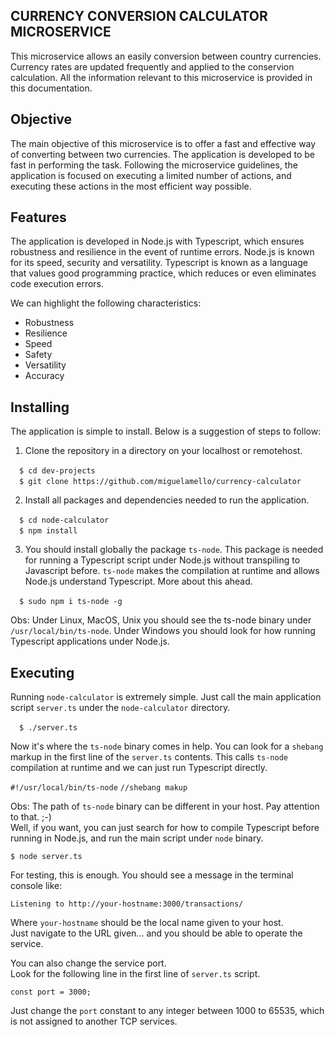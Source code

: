 ## CURRENCY CONVERSION CALCULATOR MICROSERVICE

This microservice allows an easily conversion between country currencies. Currency rates are updated frequently and applied to the conservion calculation. All the information relevant to 
this microservice is provided in this documentation. 

## Objective

The main objective of this microservice is to offer a fast and effective way of converting between two currencies. The application is developed to be fast in performing the task. Following the microservice guidelines, the application is focused on executing a limited number of actions, and executing these actions in the most efficient way possible.

## Features

The application is developed in Node.js with Typescript, which ensures robustness and resilience in the event of runtime errors. Node.js is known for its speed, security and versatility. Typescript is known as a language that values good programming practice, which reduces or even eliminates code execution errors.

We can highlight the following characteristics:

* Robustness
* Resilience
* Speed
* Safety
* Versatility
* Accuracy

## Installing

The application is simple to install. Below is a suggestion of steps to follow:

1) Clone the repository in a directory on your localhost or remotehost.

&emsp;`$ cd dev-projects` <br>
&emsp;`$ git clone https://github.com/miguelamello/currency-calculator` <br>

2) Install all packages and dependencies needed to run the application.

&emsp;`$ cd node-calculator` <br>
&emsp;`$ npm install` <br>

3) You should install globally the package `ts-node`. 
This package is needed for running a Typescript script under Node.js without transpiling to Javascript before. `ts-node` makes the compilation at runtime and allows Node.js understand Typescript.
More about this ahead.

&emsp;`$ sudo npm i ts-node -g` <br> 

Obs: Under Linux, MacOS, Unix you should see the ts-node binary under `/usr/local/bin/ts-node`. Under Windows you should look for how running Typescript applications under Node.js.


## Executing

Running `node-calculator` is extremely simple. Just call the main application script `server.ts` under the `node-calculator` directory. 

&emsp;`$ ./server.ts` <br>

Now it's where the `ts-node` binary comes in help. You can look for a `shebang` markup in the first line of the `server.ts` contents. This calls `ts-node` compilation at runtime and we can just run Typescript directly. 

`#!/usr/local/bin/ts-node` `//shebang makup`

Obs: The path of `ts-node` binary can be different in your host. Pay attention to that. ;-)<br>
Well, if you want, you can just search for how to compile Typescript before running in Node.js, and run the main script under `node` binary. 

`$ node server.ts` 

For testing, this is enough. You should see a message in the terminal console like:

`Listening to http://your-hostname:3000/transactions/`

Where `your-hostname` should be the local name given to your host.<br>
Just navigate to the URL given... and you should be able to operate the service.<br>

You can also change the service port.<br>
Look for the following line in the first line of `server.ts` script.<br>

`const port = 3000;`

Just change the `port` constant to any integer between 1000 to 65535, which is not assigned to another TCP services. 










